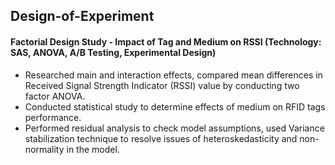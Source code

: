 ## Design-of-Experiment
#### Factorial Design Study - Impact of Tag and Medium on RSSI (Technology: SAS, ANOVA, A/B Testing, Experimental Design)
- Researched main and interaction effects, compared mean differences in Received Signal Strength Indicator (RSSI) value by conducting two factor ANOVA.
- Conducted statistical study to determine effects of medium on RFID tags performance.
- Performed residual analysis to check model assumptions, used Variance stabilization technique to resolve issues of heteroskedasticity and non-normality in the model.
